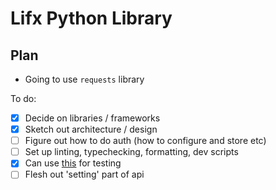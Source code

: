 # Lifx Python Library

## Plan
- Going to use `requests` library


To do:
- [x] Decide on libraries / frameworks 
- [x] Sketch out architecture / design
- [ ] Figure out how to do auth (how to configure and store etc)
- [ ] Set up linting, typechecking, formatting, dev scripts
- [x] Can use [this](https://pypi.org/project/responses/) for testing
- [ ] Flesh out 'setting' part of api
